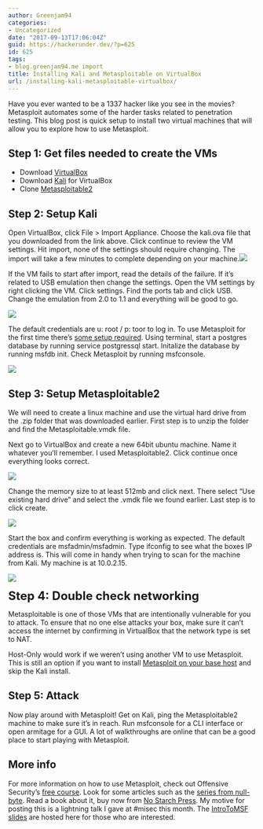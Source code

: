```yaml
---
author: Greenjam94
categories:
- Uncategorized
date: "2017-09-13T17:06:04Z"
guid: https://hackerunder.dev/?p=625
id: 625
tags:
- blog.greenjam94.me import
title: Installing Kali and Metasploitable on VirtualBox
url: /installing-kali-metasploitable-virtualbox/
---
```


Have you ever wanted to be a 1337 hacker like you see in the movies? Metasploit automates some of the harder tasks related to penetration testing. This blog post is quick setup to install two virtual machines that will allow you to explore how to use Metasploit.

## Step 1: Get files needed to create the VMs

- Download [VirtualBox](https://www.virtualbox.org/wiki/Downloads)
- Download [Kali](https://images.offensive-security.com/virtual-images/Kali-Linux-2017.1-vbox-amd64.ova) for VirtualBox
- Clone [Metasploitable2](https://sourceforge.net/projects/metasploitable/files/latest/download)

## Step 2: Setup Kali

Open VirtualBox, click File &gt; Import Appliance. Choose the kali.ova file that you downloaded from the link above. Click continue to review the VM settings. Hit import, none of the settings should require changing. The import will take a few minutes to complete depending on your machine.[![](https://hackerunder.dev/wp-content/uploads/2017/09/Screen-Shot-2017-09-13-at-3.01.46-PM.png)](https://hackerunder.dev/wp-content/uploads/2017/09/Screen-Shot-2017-09-13-at-3.01.46-PM.png)

If the VM fails to start after import, read the details of the failure. If it’s related to USB emulation then change the settings. Open the VM settings by right clicking the VM. Click settings. Find the ports tab and click USB. Change the emulation from 2.0 to 1.1 and everything will be good to go.

[![](https://hackerunder.dev/wp-content/uploads/2017/09/Screen-Shot-2017-09-13-at-3.03.32-PM.png)](https://hackerunder.dev/wp-content/uploads/2017/09/Screen-Shot-2017-09-13-at-3.03.32-PM.png)

The default credentials are u: root / p: toor to log in. To use Metasploit for the first time there’s [some setup required](https://docs.kali.org/general-use/starting-metasploit-framework-in-kali). Using terminal, start a postgres database by running service postgressql start. Initalize the database by running msfdb init. Check Metasploit by running msfconsole.

[![](https://hackerunder.dev/wp-content/uploads/2017/09/Screen-Shot-2017-09-13-at-3.16.09-PM.png)](https://hackerunder.dev/wp-content/uploads/2017/09/Screen-Shot-2017-09-13-at-3.16.09-PM.png)

## Step 3: Setup Metasploitable2

We will need to create a linux machine and use the virtual hard drive from the .zip folder that was downloaded earlier. First step is to unzip the folder and find the Metasploitable.vmdk file.

Next go to VirtualBox and create a new 64bit ubuntu machine. Name it whatever you’ll remember. I used Metasploitable2. Click continue once everything looks correct.

[![](https://hackerunder.dev/wp-content/uploads/2017/09/Screen-Shot-2017-09-13-at-4.55.34-PM.png)](https://hackerunder.dev/wp-content/uploads/2017/09/Screen-Shot-2017-09-13-at-4.55.34-PM.png)

Change the memory size to at least 512mb and click next. There select “Use existing hard drive” and select the .vmdk file we found earlier. Last step is to click create.

[![](https://hackerunder.dev/wp-content/uploads/2017/09/Screen-Shot-2017-09-13-at-4.57.03-PM.png)](https://hackerunder.dev/wp-content/uploads/2017/09/Screen-Shot-2017-09-13-at-4.57.03-PM.png)

Start the box and confirm everything is working as expected. The default credentials are msfadmin/msfadmin. Type ifconfig to see what the boxes IP address is. This will come in handy when trying to scan for the machine from Kali. My machine is at 10.0.2.15.

[![](https://hackerunder.dev/wp-content/uploads/2017/09/Screen-Shot-2017-09-13-at-5.00.48-PM.png)](https://hackerunder.dev/wp-content/uploads/2017/09/Screen-Shot-2017-09-13-at-5.00.48-PM.png)

<span style="font-size: 24px; font-weight: bold;">Step 4: Double check networking</span>

Metasploitable is one of those VMs that are intentionally vulnerable for you to attack. To ensure that no one else attacks your box, make sure it can’t access the internet by confirming in VirtualBox that the network type is set to NAT.

Host-Only would work if we weren’t using another VM to use Metasploit. This is still an option if you want to install [Metasploit on your base host](https://www.rapid7.com/products/metasploit/) and skip the Kali install.

## Step 5: Attack

Now play around with Metasploit! Get on Kali, ping the Metasploitable2 machine to make sure it’s in reach. Run msfconsole for a CLI interface or open armitage for a GUI. A lot of walkthroughs are online that can be a good place to start playing with Metasploit.

## More info

For more information on how to use Metasploit, check out Offensive Security’s [free course](https://www.offensive-security.com/metasploit-unleashed/). Look for some articles such as the [series from null-byte](https://null-byte.wonderhowto.com/how-to/metasploit-basics/). Read a book about it, buy now from [No Starch Press](https://www.nostarch.com/metasploit). My motive for posting this is a lightning talk I gave at #misec this month. The [IntroToMSF slides](https://hackerunder.dev/wp-content/uploads/2017/09/IntroToMSF.key) are hosted here for those who are interested.